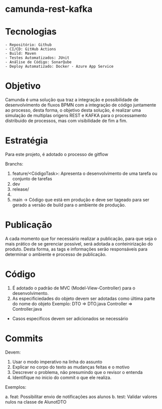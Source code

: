 # camunda-rest-kafka


# Tecnologias

    - Repositório: Github
    - CI/CD: GitHub Actions
    - Build: Maven
    - Testes Automatizados: JUnit
    - Análise de Código: SonarQube
    - Deploy Automatizado: Docker - Azure App Service

# Objetivo

Camunda é uma solução qua traz a integração e possibilidade de desenvolvimento de fluxos BPMN com a integração de código juntamente ao processo, desta forma, o objetivo desta solução, é realizar uma simulação de multiplas origens REST e KAFKA para o processamento distribuido de processos, mas com visibilidade de fim a fim.

# Estratégia

Para este projeto, é adotado o processo de gitflow

Branchs:
1. feature/<CódigoTask>: Apresenta o desenvolvimento de uma tarefa ou conjunto de tarefas
2. dev 
3. release/<dataRelease>
4.
5. main -> Código que está em produção e deve ser tageado para ser gerado a versão de build para o ambiente de produção.


# Publicação

A cada momento que for necessário realizar a publicação, para que seja o mais prático de se gerenciar possível, será adotada a conteinirização do produto. Desta forma, as tags e informações serão responsáveis para determinar o ambiente e processo de publicação.


# Código

1. É adotado o padrão de MVC (Model-View-Controller) para o desenvolvimento.
2. As especificiedades do objeto devem ser adotadas como última parte do nome do objeto
Exemplo:
DTO => <Classe>DTO.java
Controller => <Nome>Controller.java

* Casos especificos devem ser adicionados se necessário

# Commits

Devem:

1. Usar o modo imperativo na linha do assunto
2. Explicar no corpo do texto as mudanças feitas e o motivo
3. Descrever o problema, não presumindo que o revisor o entenda
4. Identifique no inicio do commit o que ele realiza.

Exemplos:

a. feat: Possibilitar envio de notificações aos alunos
b. test: Validar valores nulos na classe de AlunotDTO
